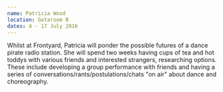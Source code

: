 ```yaml
---
name: Patricia Wood 
location: Getaroom B
dates: 4 - 17 July 2016
---
```


Whilst at Frontyard, Patricia will ponder the possible futures of a dance pirate radio station. 
She will spend two weeks having cups of tea and hot toddys with various friends and interested strangers, researching options. These include developing a group performance with friends and having a series of conversations/rants/postulations/chats "on air" about dance and choreography. 
